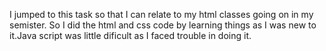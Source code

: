 I jumped to this task so that I can relate to my html classes going on in my semister. So I did the html and css code by learning things as I was new to it.Java script was little dificult as I faced trouble in doing it.
